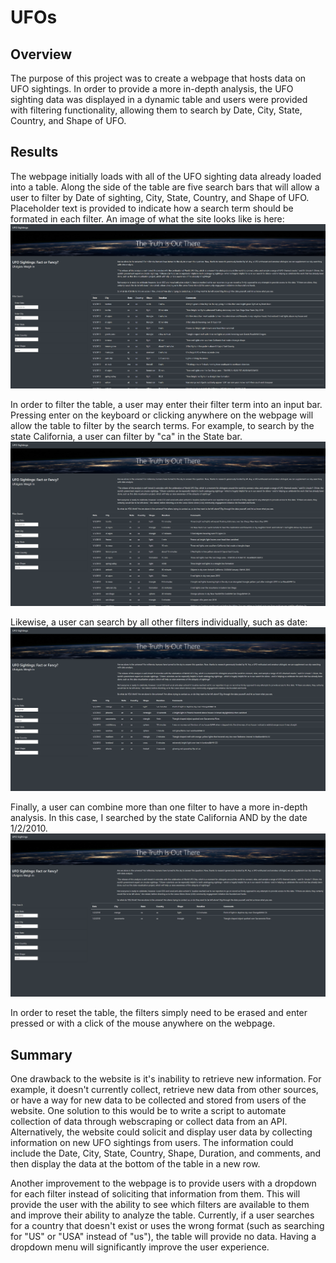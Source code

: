 # UFOs

## Overview 

The purpose of this project was to create a webpage that hosts data on UFO sightings. In order to provide a more in-depth analysis, the UFO sighting data was displayed in a dynamic table and users were provided with filtering functionality, allowing them to search by Date, City, State, Country, and Shape of UFO.

## Results

The webpage initially loads with all of the UFO sighting data already loaded into a table. Along the side of the table are five search bars that will allow a user to filter by Date of sighting, City, State, Country, and Shape of UFO. Placeholder text is provided to indicate how a search term should be formated in each filter. An image of what the site looks like is here: ![initial_picture](https://github.com/fadlnabbouh/UFOs/blob/main/Images/initial_pic.png)

In order to filter the table, a user may enter their filter term into an input bar. Pressing enter on the keyboard or clicking anywhere on the webpage will allow the table to filter by the search terms. For example, to search by the state California, a user can filter by "ca" in the State bar. ![image_2](https://github.com/fadlnabbouh/UFOs/blob/main/Images/image_2.png)

Likewise, a user can search by all other filters individually, such as date: ![image_3](https://github.com/fadlnabbouh/UFOs/blob/main/Images/image_3.png)

Finally, a user can combine more than one filter to have a more in-depth analysis. In this case, I searched by the state California AND by the date 1/2/2010. ![image_4](https://github.com/fadlnabbouh/UFOs/blob/main/Images/image_4.png)

In order to reset the table, the filters simply need to be erased and enter pressed or with a click of the mouse anywhere on the webpage.


## Summary 

One drawback to the website is it's inability to retrieve new information. For example, it doesn't currently collect, retrieve new data from other sources, or have a way for new data to be collected and stored from users of the website. One solution to this would be to write a script to automate collection of data through webscraping or collect data from an API. Alternatively, the website could solicit and display user data by collecting information on new UFO sightings from users. The information could include the Date, City, State, Country, Shape, Duration, and comments, and then display the data at the bottom of the table in a new row. 

Another improvement to the webpage is to provide users with a dropdown for each filter instead of soliciting that information from them. This will provide the user with the ability to see which filters are available to them and improve their ability to analyze the table. Currently, if a user searches for a country that doesn't exist or uses the wrong format (such as searching for "US" or "USA" instead of "us"), the table will provide no data. Having a dropdown menu will significantly improve the user experience.

